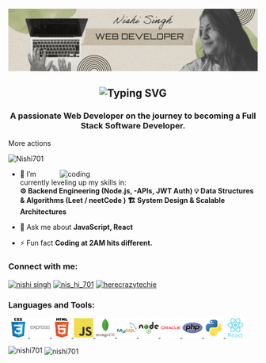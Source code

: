 ![](https://github.com/Nishi701/Nishi701/blob/main/Untitled%20(3).png)
<h2 align="center">
  <img src="https://readme-typing-svg.demolab.com?font=Fira+Code&size=24&pause=1000&color=000080&center=true&vCenter=true&width=600&lines=Hi%2C+I'm+Nishi+Singh;A+Web+Developer+%F0%9F%91%A9%E2%80%8D%F0%9F%92%BB;ICP+DApp+Builder;Future+Full+Stack+Developer" alt="Typing SVG" />
</h2>




<h3 align="center">A passionate Web Developer on the journey to becoming a Full Stack Software Developer.</h3>
More actions
<p align="left"> <img src="https://komarev.com/ghpvc/?username=Nishi701&label=Profile%20views&color=0e75b6&style=flat" alt="Nishi701" /> </p>

<img align="right" alt="coding" width="400" src="https://imgvisuals.com/cdn/shop/products/animated-female-coder-character-402691.gif?v=1698899292">


- 🌱 I’m currently leveling up my skills in:  <br/>**⚙️ Backend Engineering (Node.js, -APIs, JWT Auth) 💡 Data Structures & Algorithms (Leet / neetCode )   🏗️ System Design & Scalable Architectures**

- 💬 Ask me about **JavaScript, React**

- ⚡ Fun fact **Coding at 2AM hits different.**

<h3 align="left">Connect with me:</h3>
<p align="left">
<a href="https://linkedin.com/in/nishi-singh-495073282" target="blank"><img align="center" src="https://raw.githubusercontent.com/rahuldkjain/github-profile-readme-generator/master/src/images/icons/Social/linked-in-alt.svg" alt="nishi singh" height="30" width="40" /></a>
<a href="https://instagram.com/nis_hi_701" target="blank"><img align="center" src="https://raw.githubusercontent.com/rahuldkjain/github-profile-readme-generator/master/src/images/icons/Social/instagram.svg" alt="nis_hi_701" height="30" width="40" /></a>
<a href="https://youtube.com/@herecrazytechie?si=8CQhJiAyC0Rr7xwk" target="blank"><img align="center" src="https://raw.githubusercontent.com/rahuldkjain/github-profile-readme-generator/master/src/images/icons/Social/youtube.svg" alt="herecrazytechie" height="30" width="40" /></a>
</p>

<h3 align="left">Languages and Tools:</h3>
<p align="left"> <a href="https://www.w3schools.com/css/" target="_blank" rel="noreferrer"> <img src="https://raw.githubusercontent.com/devicons/devicon/master/icons/css3/css3-original-wordmark.svg" alt="css3" width="40" height="40"/> </a> <a href="https://expressjs.com" target="_blank" rel="noreferrer"> <img src="https://raw.githubusercontent.com/devicons/devicon/master/icons/express/express-original-wordmark.svg" alt="express" width="40" height="40"/> </a> <a href="https://www.w3.org/html/" target="_blank" rel="noreferrer"> <img src="https://raw.githubusercontent.com/devicons/devicon/master/icons/html5/html5-original-wordmark.svg" alt="html5" width="40" height="40"/> </a> <a href="https://developer.mozilla.org/en-US/docs/Web/JavaScript" target="_blank" rel="noreferrer"> <img src="https://raw.githubusercontent.com/devicons/devicon/master/icons/javascript/javascript-original.svg" alt="javascript" width="40" height="40"/> </a> <a href="https://www.mongodb.com/" target="_blank" rel="noreferrer"> <img src="https://raw.githubusercontent.com/devicons/devicon/master/icons/mongodb/mongodb-original-wordmark.svg" alt="mongodb" width="40" height="40"/> </a> <a href="https://www.mysql.com/" target="_blank" rel="noreferrer"> <img src="https://raw.githubusercontent.com/devicons/devicon/master/icons/mysql/mysql-original-wordmark.svg" alt="mysql" width="40" height="40"/> </a> <a href="https://nodejs.org" target="_blank" rel="noreferrer"> <img src="https://raw.githubusercontent.com/devicons/devicon/master/icons/nodejs/nodejs-original-wordmark.svg" alt="nodejs" width="40" height="40"/> </a> <a href="https://www.oracle.com/" target="_blank" rel="noreferrer"> <img src="https://raw.githubusercontent.com/devicons/devicon/master/icons/oracle/oracle-original.svg" alt="oracle" width="40" height="40"/> </a> <a href="https://www.php.net" target="_blank" rel="noreferrer"> <img src="https://raw.githubusercontent.com/devicons/devicon/master/icons/php/php-original.svg" alt="php" width="40" height="40"/> </a> <a href="https://www.python.org" target="_blank" rel="noreferrer"> <img src="https://raw.githubusercontent.com/devicons/devicon/master/icons/python/python-original.svg" alt="python" width="40" height="40"/> </a> <a href="https://reactjs.org/" target="_blank" rel="noreferrer"> <img src="https://raw.githubusercontent.com/devicons/devicon/master/icons/react/react-original-wordmark.svg" alt="react" width="40" height="40"/> </a> </p>

<p><img align="left" src="https://github-readme-stats.vercel.app/api/top-langs?username=nishi701&show_icons=true&locale=en&layout=compact" alt="nishi701" /></p>

<p>&nbsp;<img align="center" src="https://github-readme-stats.vercel.app/api?username=nishi701&show_icons=true&locale=en" alt="nishi701" /></p>

